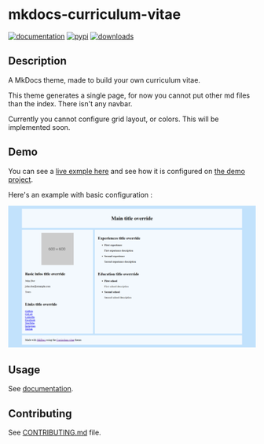 # mkdocs-curriculum-vitae

[![documentation](https://img.shields.io/badge/docs-mkdocs--curriculum--vitae-blue.svg?style=flat)](https://paul-riviere.github.io/mkdocs-curriculum-vitae/)
[![pypi](https://img.shields.io/pypi/v/mkdocs-curriculum-vitae.svg)](https://pypi.org/project/mkdocs-curriculum-vitae/)
[![downloads](https://img.shields.io/pypi/dm/mkdocs-curriculum-vitae.svg)](https://pypi.org/project/mkdocs-curriculum-vitae/)

## Description

A MkDocs theme, made to build your own curriculum vitae.

This theme generates a single page, for now you cannot put other md files than the index. There isn't any navbar.

Currently you cannot configure grid layout, or colors. This will be implemented soon.

## Demo

You can see a [live exmple here](https://paul-riviere.github.io/mkdocs-curriculum-vitae-example/) and see how it is configured on [the demo project](https://github.com/Paul-Riviere/mkdocs-curriculum-vitae-example).

Here's an example with basic configuration :

![](docs/assets/example.png)

## Usage

See [documentation](https://paul-riviere.github.io/mkdocs-curriculum-vitae/how-to-use-it/).

## Contributing

See [CONTRIBUTING.md](CONTRIBUTING.md) file.